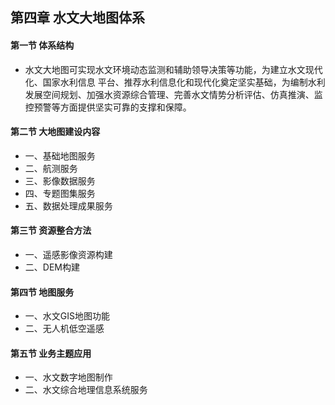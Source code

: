 ## 第四章 水文大地图体系
#### 第一节 体系结构
- 水文大地图可实现水文环境动态监测和辅助领导决策等功能，为建立水文现代化、国家水利信息 平台、推荐水利信息化和现代化奠定坚实基础，为编制水利发展空间规划、加强水资源综合管理、完善水文情势分析评估、仿真推演、监控预警等方面提供坚实可靠的支撑和保障。
#### 第二节 大地图建设内容
- 一、基础地图服务
- 二、航测服务
- 三、影像数据服务
- 四、专题图集服务
- 五、数据处理成果服务
#### 第三节 资源整合方法
- 一、遥感影像资源构建
- 二、DEM构建
#### 第四节 地图服务
- 一、水文GIS地图功能
- 二、无人机低空遥感
#### 第五节 业务主题应用
- 一、水文数字地图制作
- 二、水文综合地理信息系统服务
